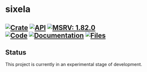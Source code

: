 # sixela

[![Crate](https://img.shields.io/crates/v/sixela.svg)](https://crates.io/crates/sixela)
[![API](https://docs.rs/sixela/badge.svg)](https://docs.rs/sixela/)
[![MSRV: 1.82.0](https://flat.badgen.net/badge/MSRV/1.82.0/purple)](https://releases.rs/docs/1.82.0/)
<br/>
[![Code](https://tokei.rs/b1/github/andamira/sixela?category=code)](https://github.com/andamira/sixela)
[![Documentation](https://tokei.rs/b1/github/andamira/sixela?category=comments)](https://docs.rs/sixela/)
[![Files](https://tokei.rs/b1/github/andamira/sixela?category=files)](https://github.com/andamira/sixela/tree/main/)
---

## Status
This project is currently in an experimental stage of development.
